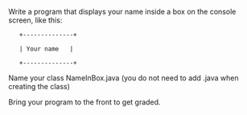 Write a program that displays your name inside a box on the console screen, like this:

 

       +--------------+

       | Your name   |

       +--------------+

 Name your class NameInBox.java  (you do not need to add .java when creating the class)

 

Bring your program to the front to get graded. 